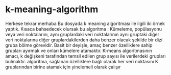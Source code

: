# k-meaning-algorithm
Herkese tekrar merhaba
Bu dosyada k meaning algoritması ile ilgili iki örnek yaptık.
Kısaca bahsedecek olursak bu algoritma :
Kümeleme, popülasyonu veya veri noktalarını, aynı gruplardaki veri noktalarının aynı gruptaki diğer veri noktalarına diğer gruplardakilerden daha benzer olacak şekilde bir dizi gruba bölme görevidir. Basit bir deyişle, amaç benzer özelliklere sahip grupları ayırmak ve onları kümelere atamaktır. K-means algoritmasının amacı, k değişkeni tarafından temsil edilen grup sayısı ile verilerdeki grupları bulmaktır. algoritma, sağlanan özelliklere bağlı olarak her veri noktasını K gruplarından birine atamak için yinelemeli olarak çalışır

